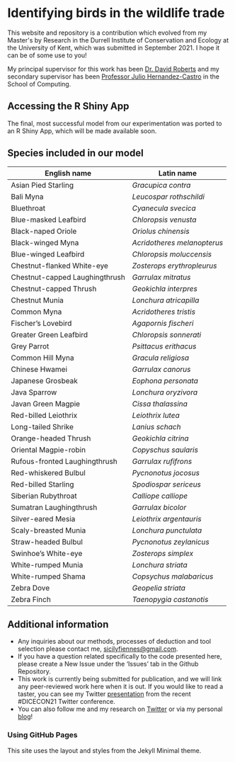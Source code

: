 # Identifying birds in the wildlife trade 
This website and repository is a contribution which evolved from my Master's by Research in the Durrell Institute of Conservation and Ecology at the University of Kent, which was submitted in September 2021. I hope it can be of some use to you! 

My principal supervisor for this work has been [Dr. David Roberts](https://www.kent.ac.uk/anthropology-conservation/people/555/roberts-david) and my secondary supervisor has been [Professor Julio Hernandez-Castro](https://www.kent.ac.uk/computing/people/3110/hernandez-castro-julio) in the School of Computing. 
 
## Accessing the R Shiny App
The final, most successful model from our experimentation was ported to an R Shiny App, which will be made available soon.

## Species included in our model

| English name         | Latin name    |
| -------------        | ------------- |
| Asian Pied Starling  | *Gracupica contra* |
| Bali Myna         | *Leucospar rothschildi*  |
| Bluethroat         | *Cyanecula svecica*   |
| Blue-masked Leafbird  | *Chloropsis venusta*  |
| Black-naped Oriole  | *Oriolus chinensis*  |
| Black-winged Myna | *Acridotheres melanopterus*  |
| Blue-winged Leafbird  | *Chloropsis moluccensis*  |
| Chestnut-flanked White-eye  | *Zosterops erythropleurus*  |
| Chestnut-capped Laughingthrush  | *Garrulax mitratus*  |
| Chestnut-capped Thrush  | *Geokichla interpres*  |
| Chestnut Munia  | *Lonchura atricapilla*  |
| Common Myna  | *Acridotheres tristis*  |
| Fischer’s Lovebird  | *Agapornis fischeri*  |
| Greater Green Leafbird  | *Chloropsis sonnerati*  |
| Grey Parrot  | *Psittacus erithacus*  |
| Common Hill Myna  | *Gracula religiosa*  |
| Chinese Hwamei  | *Garrulax canorus*  |
| Japanese Grosbeak  | *Eophona personata*  |
| Java Sparrow  | *Lonchura oryzivora*  |
| Javan Green Magpie  | *Cissa thalassina*  |
| Red-billed Leiothrix  | *Leiothrix lutea*  |
| Long-tailed Shrike  | *Lanius schach*  |
| Orange-headed Thrush  | *Geokichla citrina*  |
| Oriental Magpie-robin  | *Copyschus saularis*  |
| Rufous-fronted Laughingthrush  | *Garrulax rufifrons*  |
| Red-whiskered Bulbul  | *Pycnonotus jocosus*  |
| Red-billed Starling  | *Spodiospar sericeus*  |
| Siberian Rubythroat  | *Calliope calliope*  |
| Sumatran Laughingthrush  | *Garrulax bicolor*  |
| Silver-eared Mesia | *Leiothrix argentauris*  |
| Scaly-breasted Munia  | *Lonchura punctulata*  |
| Straw-headed Bulbul  | *Pycnonotus zeylanicus*  |
| Swinhoe’s White-eye  | *Zosterops simplex*  |
| White-rumped Munia  | *Lonchura striata*  |
| White-rumped Shama  | *Copsychus malabaricus*  |
| Zebra Dove  | *Geopelia striata*  |
| Zebra Finch  | *Taenopygia castanotis*  |

## Additional information
* Any inquiries about our methods, processes of deduction and tool selection please contact me, [sicilyfiennes@gmail.com](mailto:sicilyfiennes@gmail.com). 
* If you have a question related specifically to the code presented here, please create a New Issue under the ‘Issues’ tab in the Github Repository. 
* This work is currently being submitted for publication, and we will link any peer-reviewed work here when it is out. If you would like to read a taster, you can see my Twitter [presentation](https://twitter.com/sicilyfiennes/status/1420686034489151491) from the recent #DICECON21 Twitter conference.
* You can also follow me and my research on [Twitter](https://twitter.com/sicilyfiennes) or via my personal [blog](https://conservationsensationblog.wordpress.com/)!

### Using GitHub Pages

This site uses the layout and styles from the Jekyll Minimal theme.
